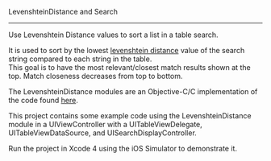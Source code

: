 LevenshteinDistance and Search
* * *

Use Levenshtein Distance values to sort a list in a table search.


It is used to sort by the lowest [levenshtein distance](http://en.wikipedia.org/wiki/Levenshtein_distance) value of the search string compared to each string in the table.  
This goal is to have the most relevant/closest match results shown at the top.  Match closeness decreases from top to bottom.

The LevenshteinDistance modules are an Objective-C/C implementation of the code found [here](http://stackoverflow.com/questions/5859561/getting-the-closest-string-match).

This project contains some example code using the LevenshteinDistance module in a UIViewController with a UITableViewDelegate, UITableViewDataSource, and UISearchDisplayController.  

Run the project in Xcode 4 using the iOS Simulator to demonstrate it.
